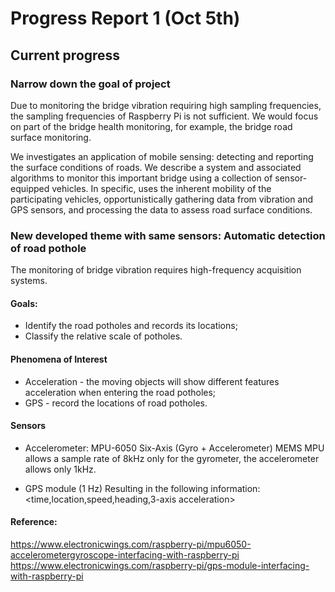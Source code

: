 # Progress Report 1 (Oct 5th)


## Current progress

### Narrow down the goal of project
Due to monitoring the bridge vibration requiring high sampling frequencies, the sampling frequencies of Raspberry Pi is not sufficient. We would focus on part of the bridge health monitoring, for example, the bridge road surface monitoring. 

We investigates an application of mobile sensing: detecting and reporting the surface conditions of roads. We describe a system and associated algorithms to monitor this important bridge using a collection of sensor-equipped vehicles. In specific, uses the inherent mobility of the participating vehicles, opportunistically gathering data from vibration and GPS sensors, and processing the data to assess road surface conditions.

### New developed theme with same sensors: Automatic detection of road pothole

The monitoring of bridge vibration requires high-frequency acquisition systems.

#### Goals:

- Identify the road potholes and records its locations;
- Classify the relative scale of potholes.

#### Phenomena of Interest

- Acceleration - the moving objects will show different features acceleration when entering the road potholes;
- GPS - record the locations of road potholes.

#### Sensors
- Accelerometer: MPU-6050 Six-Axis (Gyro + Accelerometer) MEMS 
MPU allows a sample rate of 8kHz only for the gyrometer, the accelerometer allows only 1kHz.

- GPS module (1 Hz)
Resulting in the following information:
<time,location,speed,heading,3-axis acceleration>

#### Reference:
https://www.electronicwings.com/raspberry-pi/mpu6050-accelerometergyroscope-interfacing-with-raspberry-pi
https://www.electronicwings.com/raspberry-pi/gps-module-interfacing-with-raspberry-pi
